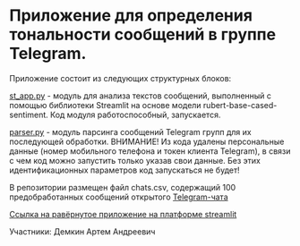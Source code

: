 # Приложение для определения тональности сообщений в группе Telegram.
Приложение состоит из следующих структурных блоков:

[st_app.py](https://github.com/ArtDemkin/ml_sentiment_analysis_tg/blob/main/st_app.py) - модуль для анализа текстов сообщений, выполненный с помощью библиотеки Streamlit на основе модели rubert-base-cased-sentiment. Код модуля работоспособный, запускается.

[parser.py](https://github.com/ArtDemkin/ml_sentiment_analysis_tg/blob/main/parser.py) - модуль парсинга сообщений Telegram групп для их последующей обработки. ВНИМАНИЕ! Из кода удалены персональные данные (номер мобильного телефона и токен клиента Telegram), в связи с чем код можно запустить только указав свои данные. Без этих идентификационных параметров код запускаться не будет!

В репозитории размещен файл chats.csv, содержащий 100 предобработанных сообщений открытого [Telegram-чата](https://t.me/+KxlX36pb-3hjMjRi) 

[Ссылка на равёрнутое приложение на платформе streamlit](https://artdemkin-ml-sentiment-analysis-tg-st-app-ln9oar.streamlit.app/)

Участники:
Демкин Артем Андреевич
